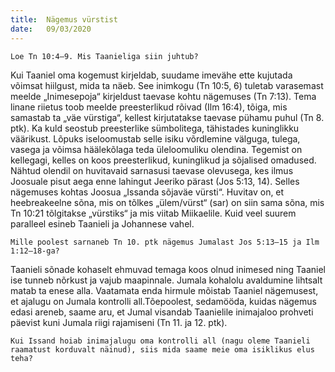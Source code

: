 ```yaml
---
title:  Nägemus vürstist
date:   09/03/2020
---
```


`Loe Tn 10:4–9. Mis Taanieliga siin juhtub?`

Kui Taaniel oma kogemust kirjeldab, suudame imevähe ette kujutada võimsat hiilgust, mida ta näeb. See inimkogu (Tn 10:5, 6) tuletab varasemast meelde „Inimesepoja“ kirjeldust taevase kohtu nägemuses (Tn 7:13). Tema linane riietus toob meelde preesterlikud rõivad (Ilm 16:4), tõiga, mis samastab ta „väe vürstiga“, kellest kirjutatakse taevase pühamu puhul (Tn 8. ptk). Ka kuld seostub preesterlike sümbolitega, tähistades kuninglikku väärikust. Lõpuks iseloomustab selle isiku võrdlemine välguga, tulega, vasega ja võimsa häälekõlaga teda üleloomuliku olendina. Tegemist on kellegagi, kelles on koos preesterlikud, kuninglikud ja sõjalised omadused. Nähtud olendil on huvitavaid sarnasusi taevase olevusega, kes ilmus Joosuale pisut aega enne lahingut Jeeriko pärast (Jos 5:13, 14). Selles nägemuses kohtas Joosua „Issanda sõjaväe vürsti“. Huvitav on, et heebreakeelne sõna, mis on tõlkes „ülem/vürst“ (sar) on siin sama sõna, mis Tn 10:21 tõlgitakse „vürstiks“ ja mis viitab Miikaelile. Kuid veel suurem paralleel esineb Taanieli ja Johannese vahel.

`Mille poolest sarnaneb Tn 10. ptk nägemus Jumalast Jos 5:13–15 ja Ilm 1:12–18-ga?`

Taanieli sõnade kohaselt ehmuvad temaga koos olnud inimesed ning Taaniel ise tunneb nõrkust ja vajub maapinnale. Jumala kohalolu avaldumine lihtsalt matab ta enese alla. Vaatamata enda hirmule mõistab Taaniel nägemusest, et ajalugu on Jumala kontrolli all.Tõepoolest, sedamööda, kuidas nägemus edasi areneb, saame aru, et Jumal visandab Taanielile inimajaloo prohveti päevist kuni Jumala riigi rajamiseni (Tn 11. ja 12. ptk).

`Kui Issand hoiab inimajalugu oma kontrolli all (nagu oleme Taanieli raamatust korduvalt näinud), siis mida saame meie oma isiklikus elus teha?`
